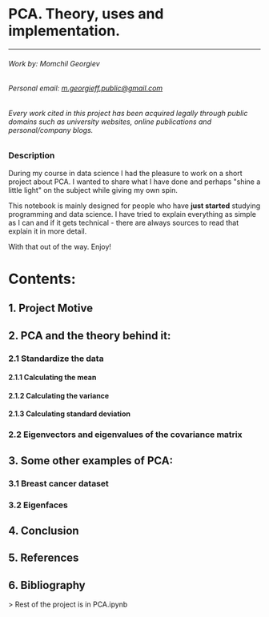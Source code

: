 # PCA. Theory, uses and implementation.

***

###### Work by: Momchil Georgiev

###### Personal email: m.georgieff.public@gmail.com

###### *Every work cited in this project has been acquired legally through public domains such as university websites, online publications and personal/company blogs.*

### Description
During my course in data science I had the pleasure to work on a short project about PCA. I wanted to share what I have done and perhaps "shine a little light" on the subject while giving my own spin. 

This notebook is mainly designed for people who have **just started** studying programming and data science. I have tried to explain everything as simple as I can and if it gets technical - there are always sources to read that explain it in more detail.

With that out of the way. Enjoy!


# Contents:

## 1. Project Motive

## 2. PCA and the theory behind it:

### 2.1 Standardize the data

#### 2.1.1 Calculating the mean

#### 2.1.2 Calculating the variance

#### 2.1.3 Calculating standard deviation 

### 2.2 Eigenvectors and eigenvalues of the covariance matrix

## 3. Some other examples of PCA:

### 3.1 Breast cancer dataset

### 3.2 Eigenfaces

## 4. Conclusion
    
## 5. References

## 6. Bibliography

\>  Rest of the project is in PCA.ipynb

